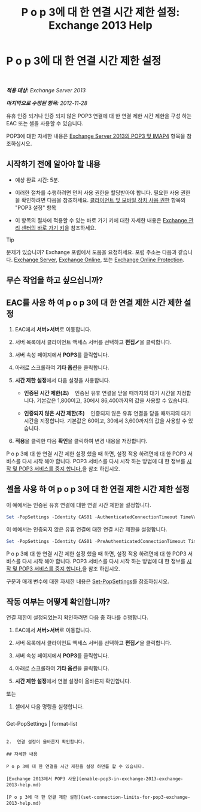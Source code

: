 ﻿---
title: 'P o p 3에 대 한 연결 시간 제한 설정: Exchange 2013 Help'
TOCTitle: P o p 3에 대 한 연결 시간 제한 설정
ms:assetid: 40003115-be4e-4cf1-97b4-f5ca05b314dc
ms:mtpsurl: https://technet.microsoft.com/ko-kr/library/Aa997604(v=EXCHG.150)
ms:contentKeyID: 50555978
ms.date: 05/22/2018
mtps_version: v=EXCHG.150
ms.translationtype: MT
---

# P o p 3에 대 한 연결 시간 제한 설정

 

_**적용 대상:** Exchange Server 2013_

_**마지막으로 수정된 항목:** 2012-11-28_

유휴 인증 되거나 인증 되지 않은 POP3 연결에 대 한 연결 제한 시간 제한을 구성 하는 EAC 또는 셸을 사용할 수 있습니다.

POP3에 대한 자세한 내용은 [Exchange Server 2013의 POP3 및 IMAP4](pop3-and-imap4-in-exchange-server-2013-exchange-2013-help.md) 항목을 참조하십시오.

## 시작하기 전에 알아야 할 내용

  - 예상 완료 시간: 5분.

  - 이러한 절차를 수행하려면 먼저 사용 권한을 할당받아야 합니다. 필요한 사용 권한을 확인하려면 다음을 참조하세요. [클라이언트 및 모바일 장치 사용 권한](clients-and-mobile-devices-permissions-exchange-2013-help.md) 항목의 "POP3 설정" 항목

  - 이 항목의 절차에 적용할 수 있는 바로 가기 키에 대한 자세한 내용은 [Exchange 관리 센터의 바로 가기 키](keyboard-shortcuts-in-the-exchange-admin-center-exchange-online-protection-help.md)을 참조하세요.


> [!TIP]
> 문제가 있습니까? Exchange 포럼에서 도움을 요청하세요. 포럼 주소는 다음과 같습니다. <A href="https://go.microsoft.com/fwlink/p/?linkid=60612">Exchange Server</A>, <A href="https://go.microsoft.com/fwlink/p/?linkid=267542">Exchange Online</A>, 또는 <A href="https://go.microsoft.com/fwlink/p/?linkid=285351">Exchange Online Protection</A>.



## 무슨 작업을 하고 싶으십니까?

## EAC를 사용 하 여 p o p 3에 대 한 연결 제한 시간 제한 설정

1.  EAC에서 **서버\>서버**로 이동합니다.

2.  서버 목록에서 클라이언트 액세스 서버를 선택하고 **편집**![편집 아이콘](images/JJ218640.6f53ccb2-1f13-4c02-bea0-30690e6ea71d(EXCHG.150).gif "편집 아이콘")을 클릭합니다.

3.  서버 속성 페이지에서 **POP3**를 클릭합니다.

4.  아래로 스크롤하여 **기타 옵션**을 클릭합니다.

5.  **시간 제한 설정**에서 다음 설정을 사용합니다.
    
      - **인증된 시간 제한(초)**    인증된 유휴 연결을 닫을 때까지의 대기 시간을 지정합니다. 기본값은 1,800이고, 30에서 86,400까지의 값을 사용할 수 있습니다.
    
      - **인증되지 않은 시간 제한(초)**    인증되지 않은 유휴 연결을 닫을 때까지의 대기 시간을 지정합니다. 기본값은 60이고, 30에서 3,600까지의 값을 사용할 수 있습니다.

6.  **적용**을 클릭한 다음 **확인**을 클릭하여 변경 내용을 저장합니다.

P o p 3에 대 한 연결 시간 제한 설정 했을 때 하면, 설정 적용 하려면에 대 한 POP3 서비스를 다시 시작 해야 합니다. POP3 서비스를 다시 시작 하는 방법에 대 한 정보를 [시작 및 POP3 서비스를 중지 합니다.](start-and-stop-the-pop3-services-exchange-2013-help.md)을 참조 하십시오.

## 셸을 사용 하 여 p o p 3에 대 한 연결 제한 시간 제한 설정

이 예에서는 인증된 유휴 연결에 대한 연결 시간 제한을 설정합니다.

```powershell
Set -PopSettings -Identity CAS01 -AuthenticatedConnectionTimeout TimeValue
```

이 예에서는 인증되지 않은 유휴 연결에 대한 연결 시간 제한을 설정합니다.

```powershell
Set -PopSettings -Identity CAS01 -PreAuthenticatedConnectionTimeout TimeValue
```

P o p 3에 대 한 연결 시간 제한 설정 했을 때 하면, 설정 적용 하려면에 대 한 POP3 서비스를 다시 시작 해야 합니다. POP3 서비스를 다시 시작 하는 방법에 대 한 정보를 [시작 및 POP3 서비스를 중지 합니다.](start-and-stop-the-pop3-services-exchange-2013-help.md)을 참조 하십시오.

구문과 매개 변수에 대한 자세한 내용은 [Set-PopSettings](https://technet.microsoft.com/ko-kr/library/aa997154\(v=exchg.150\))를 참조하십시오.

## 작동 여부는 어떻게 확인합니까?

연결 제한이 설정되었는지 확인하려면 다음 중 하나를 수행합니다.

1.  EAC에서 **서버\>서버**로 이동합니다.

2.  서버 목록에서 클라이언트 액세스 서버를 선택하고 **편집**![편집 아이콘](images/JJ218640.6f53ccb2-1f13-4c02-bea0-30690e6ea71d(EXCHG.150).gif "편집 아이콘")을 클릭합니다.

3.  서버 속성 페이지에서 **POP3**를 클릭합니다.

4.  아래로 스크롤하여 **기타 옵션**을 클릭합니다.

5.  **시간 제한 설정**에서 연결 설정이 올바른지 확인합니다.

또는

1.  셸에서 다음 명령을 실행합니다.
    
    ```powershell
Get-PopSettings | format-list
```

2.  연결 설정이 올바른지 확인합니다.

## 자세한 내용

P o p 3에 대 한 연결을 시간 제한을 설정 하면를 할 수 있습니다.

[Exchange 2013에서 POP3 사용](enable-pop3-in-exchange-2013-exchange-2013-help.md)

[P o p 3에 대 한 연결 제한 설정](set-connection-limits-for-pop3-exchange-2013-help.md)

